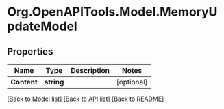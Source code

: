 # Org.OpenAPITools.Model.MemoryUpdateModel

## Properties

Name | Type | Description | Notes
------------ | ------------- | ------------- | -------------
**Content** | **string** |  | [optional] 

[[Back to Model list]](../../README.md#documentation-for-models) [[Back to API list]](../../README.md#documentation-for-api-endpoints) [[Back to README]](../../README.md)

